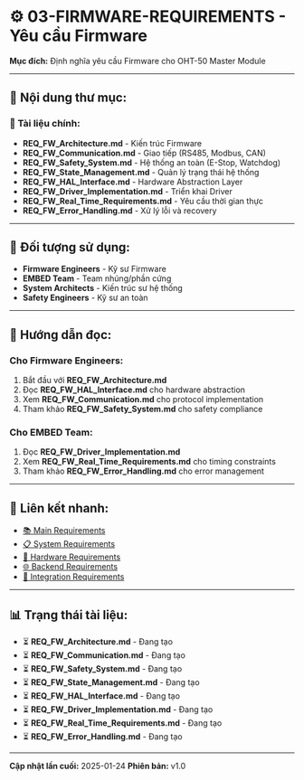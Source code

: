 # ⚙️ 03-FIRMWARE-REQUIREMENTS - Yêu cầu Firmware

**Mục đích:** Định nghĩa yêu cầu Firmware cho OHT-50 Master Module

---

## 📁 **Nội dung thư mục:**

### **📄 Tài liệu chính:**
- **REQ_FW_Architecture.md** - Kiến trúc Firmware
- **REQ_FW_Communication.md** - Giao tiếp (RS485, Modbus, CAN)
- **REQ_FW_Safety_System.md** - Hệ thống an toàn (E-Stop, Watchdog)
- **REQ_FW_State_Management.md** - Quản lý trạng thái hệ thống
- **REQ_FW_HAL_Interface.md** - Hardware Abstraction Layer
- **REQ_FW_Driver_Implementation.md** - Triển khai Driver
- **REQ_FW_Real_Time_Requirements.md** - Yêu cầu thời gian thực
- **REQ_FW_Error_Handling.md** - Xử lý lỗi và recovery

---

## 🎯 **Đối tượng sử dụng:**
- **Firmware Engineers** - Kỹ sư Firmware
- **EMBED Team** - Team nhúng/phần cứng
- **System Architects** - Kiến trúc sư hệ thống
- **Safety Engineers** - Kỹ sư an toàn

---

## 📖 **Hướng dẫn đọc:**

### **Cho Firmware Engineers:**
1. Bắt đầu với **REQ_FW_Architecture.md**
2. Đọc **REQ_FW_HAL_Interface.md** cho hardware abstraction
3. Xem **REQ_FW_Communication.md** cho protocol implementation
4. Tham khảo **REQ_FW_Safety_System.md** cho safety compliance

### **Cho EMBED Team:**
1. Đọc **REQ_FW_Driver_Implementation.md**
2. Xem **REQ_FW_Real_Time_Requirements.md** cho timing constraints
3. Tham khảo **REQ_FW_Error_Handling.md** cho error management

---

## 🔗 **Liên kết nhanh:**
- [📚 Main Requirements](../INDEX.md)
- [📋 System Requirements](../01-SYSTEM-REQUIREMENTS/)
- [🔧 Hardware Requirements](../02-HARDWARE-REQUIREMENTS/)
- [🌐 Backend Requirements](../04-BACKEND-REQUIREMENTS/)
- [🔗 Integration Requirements](../06-INTEGRATION-REQUIREMENTS/)

---

## 📊 **Trạng thái tài liệu:**
- ⏳ **REQ_FW_Architecture.md** - Đang tạo
- ⏳ **REQ_FW_Communication.md** - Đang tạo
- ⏳ **REQ_FW_Safety_System.md** - Đang tạo
- ⏳ **REQ_FW_State_Management.md** - Đang tạo
- ⏳ **REQ_FW_HAL_Interface.md** - Đang tạo
- ⏳ **REQ_FW_Driver_Implementation.md** - Đang tạo
- ⏳ **REQ_FW_Real_Time_Requirements.md** - Đang tạo
- ⏳ **REQ_FW_Error_Handling.md** - Đang tạo

---

**Cập nhật lần cuối:** 2025-01-24
**Phiên bản:** v1.0
